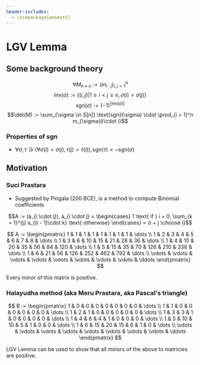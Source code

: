 ```yaml
---
header-includes:
  - \usepackage{amsmath}
---
```


# LGV Lemma

## Some background theory

$$\forall M_{n\times n} := (m_{i\cdot j})_{i, j = 1}^n$$
$$\text{Inv}(\sigma) := \{(i, j) | 1 \le i < j \le n, \sigma(i) > \sigma(j)\}$$
$$\text{sgn}(\sigma) := (-1)^{|\text{Inv}(\sigma)|}$$
$$\det(M) := \sum_{\sigma \in S[n]} \text{sgn}(\sigma) \cdot \prod_{i = 1}^n m_{\sigma(i)\cdot i}$$

### Properties of sgn
- $\forall \sigma, \tau \ni (\forall \sigma(i) > \sigma(j), \tau(j) > \tau(i)), \text{sgn}(\tau) = -\text{sgn}(\sigma)$

## Motivation

### Suci Prastara

- Suggested by Pingala (200 BCE), is a method to compute Binomial coefficients

$$A := (a_{i \cdot j}), a_{i \cdot j} = \begin{cases} 1 \text{ if } i = 0, \sum_{k = 1}^{j} a_{(i - 1)\cdot k} \text{ otherwise} \end{cases} = {i + j \choose i}$$

$$
A := 
\begin{pmatrix}
  1 & 1 & 1 & 1 & 1 & 1 & 1 & 1 & \dots \\
  1 & 2 & 3 & 4 & 5 & 6 & 7 & 8 & \dots \\
  1 & 3 & 6 & 10 & 15 & 21 & 28 & 36 & \dots \\
  1 & 4 & 10 & 20 & 35 & 56 & 84 & 120 & \dots \\
  1 & 5 & 15 & 35 & 70 & 126 & 210 & 336 & \dots \\
  1 & 6 & 21 & 56 & 126 & 252 & 462 & 792 & \dots \\
  \vdots & \vdots & \vdots & \vdots & \vdots & \vdots & \vdots & \vdots & \ddots
\end{pmatrix}
$$

Every minor of this matrix is positive.

### Halayudha method (aka Meru Prastara, aka Pascal's triangle)

$$
B :=
\begin{pmatrix}
  1 & 0 & 0 & 0 & 0 & 0 & 0 & 0 & \dots \\
  1 & 1 & 0 & 0 & 0 & 0 & 0 & 0 & \dots \\
  1 & 2 & 1 & 0 & 0 & 0 & 0 & 0 & \dots \\
  1 & 3 & 3 & 1 & 0 & 0 & 0 & 0 & \dots \\
  1 & 4 & 6 & 4 & 1 & 0 & 0 & 0 & \dots \\
  1 & 5 & 10 & 10 & 5 & 1 & 0 & 0 & \dots \\
  1 & 6 & 15 & 20 & 15 & 6 & 1 & 0 & \dots \\
  \vdots & \vdots & \vdots & \vdots & \vdots & \vdots & \vdots & \vdots & \ddots
\end{pmatrix}
$$


LGV Lemma can be used to show that all minors of the above to matricies are positive.
